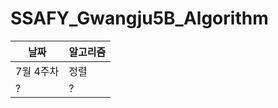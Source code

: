 # SSAFY_Gwangju5B_Algorithm

| 날짜          |   알고리즘     |
| ------------- | ------------- |
| 7월 4주차  | 정렬  |
|       ?  | ?  |
